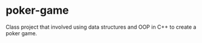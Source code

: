 # poker-game
Class project that involved using data structures and OOP in C++ to create a poker game.
